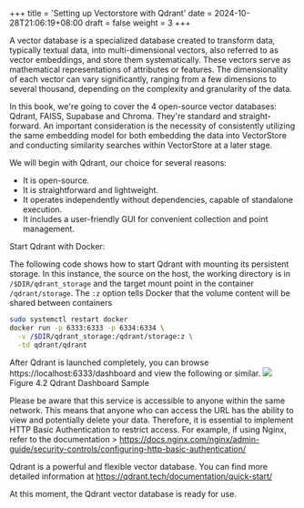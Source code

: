 +++
title = 'Setting up Vectorstore with Qdrant'
date = 2024-10-28T21:06:19+08:00
draft = false
weight = 3
+++


A vector database is a specialized database created to transform data, typically textual data, into multi-dimensional vectors, also referred to as vector embeddings, and store them systematically. These vectors serve as mathematical representations of attributes or features. The dimensionality of each vector can vary significantly, ranging from a few dimensions to several thousand, depending on the complexity and granularity of the data.

In this book, we're going to cover the 4 open-source vector databases: Qdrant, FAISS, Supabase and Chroma. They're standard and straight-forward. An important consideration is the necessity of consistently utilizing the same embedding model for both embedding the data into VectorStore and conducting similarity searches within VectorStore at a later stage.

We will begin with Qdrant, our choice for several reasons:
- It is open-source.
- It is straightforward and lightweight.
- It operates independently without dependencies, capable of standalone execution.
- It includes a user-friendly GUI for convenient collection and point management.

Start Qdrant with Docker:

The following code shows how to start Qdrant with mounting its persistent storage. In this instance, the source on the host, the working directory is in `/$DIR/qdrant_storage` and the target mount point in the container `/qdrant/storage`. The `:z` option tells Docker that the volume content will be shared between containers

```sh
sudo systemctl restart docker
docker run -p 6333:6333 -p 6334:6334 \
  -v /$DIR/qdrant_storage:/qdrant/storage:z \
  -td qdrant/qdrant
```

After Qdrant is launched completely, you can browse https://localhost:6333/dashboard and view the following or similar.
![](images/2024-03-25-18-35-14.png)
Figure 4.2 Qdrant Dashboard Sample
<br>

Please be aware that this service is accessible to anyone within the same network. This means that anyone who can access the URL has the ability to view and potentially delete your data. Therefore, it is essential to implement HTTP Basic Authentication to restrict access. For example, if using Nginx, refer to the documentation > https://docs.nginx.com/nginx/admin-guide/security-controls/configuring-http-basic-authentication/

Qdrant is a powerful and flexible vector database. You can find more detailed information at https://qdrant.tech/documentation/quick-start/

At this moment, the Qdrant vector database is ready for use.
